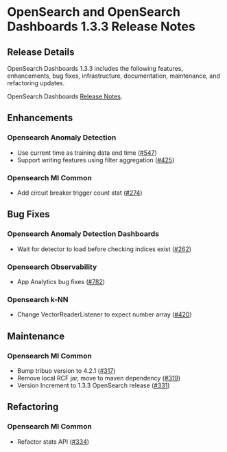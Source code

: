 # OpenSearch and OpenSearch Dashboards 1.3.3 Release Notes

## Release Details

OpenSearch Dashboards 1.3.3 includes the following features, enhancements, bug fixes, infrastructure, documentation, maintenance, and refactoring updates.

OpenSearch Dashboards [Release Notes](https://github.com/opensearch-project/OpenSearch-Dashboards/blob/main/release-notes/opensearch-dashboards.release-notes-1.3.3.md).

## Enhancements
### Opensearch Anomaly Detection
* Use current time as training data end time  ([#547](https://github.com/opensearch-project/anomaly-detection/pull/547))
* Support writing features using filter aggregation ([#425](https://github.com/opensearch-project/anomaly-detection/pull/425))
### Opensearch Ml Common
* Add circuit breaker trigger count stat ([#274](https://github.com/opensearch-project/ml-commons/pull/274))

## Bug Fixes
### Opensearch Anomaly Detection Dashboards
* Wait for detector to load before checking indices exist ([#262](https://github.com/opensearch-project/anomaly-detection-dashboards-plugin/pull/262))
### Opensearch Observability
* App Analytics bug fixes ([#782](https://github.com/opensearch-project/observability/pull/782))
### Opensearch k-NN
* Change VectorReaderListener to expect number array ([#420](https://github.com/opensearch-project/k-NN/pull/420))

## Maintenance
### Opensearch Ml Common
* Bump tribuo version to 4.2.1 ([#317](https://github.com/opensearch-project/ml-commons/pull/317))
* Remove local RCF jar, move to maven dependency ([#319](https://github.com/opensearch-project/ml-commons/pull/319))
* Version Increment to 1.3.3 OpenSearch release ([#331](https://github.com/opensearch-project/ml-commons/pull/331))

## Refactoring
### Opensearch Ml Common
* Refactor stats API ([#334](https://github.com/opensearch-project/ml-commons/pull/334))



